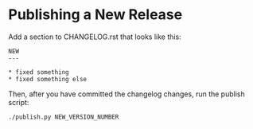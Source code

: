 # Publishing a New Release

Add a section to CHANGELOG.rst that looks like this:

    NEW
    ---

    * fixed something
    * fixed something else

Then, after you have committed the changelog changes, run the publish script:

    ./publish.py NEW_VERSION_NUMBER
